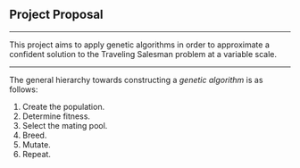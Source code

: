 ## Project Proposal

---

This project aims to apply genetic algorithms in order to approximate a confident solution to the Traveling Salesman problem at a variable scale.

---

The general hierarchy towards constructing a _genetic algorithm_ is as follows:

1. Create the population.
2. Determine fitness.
3. Select the mating pool.
4. Breed.
5. Mutate.
6. Repeat.
